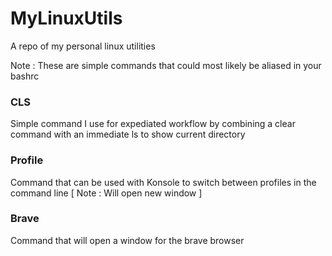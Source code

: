 # MyLinuxUtils

A repo of my personal linux utilities

Note : These are simple commands that could most likely be aliased in your bashrc

### CLS
Simple command I use for expediated workflow by combining a clear command with an immediate ls to show current directory

### Profile
Command that can be used with Konsole to switch between profiles in the command line [ Note : Will open new window ]

### Brave
Command that will open a window for the brave browser
